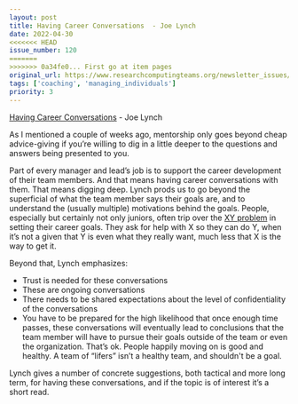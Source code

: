 ```yaml
---
layout: post
title: Having Career Conversations  - Joe Lynch
date: 2022-04-30
<<<<<<< HEAD
issue_number: 120
=======
>>>>>>> 0a34fe0... First go at item pages
original_url: https://www.researchcomputingteams.org/newsletter_issues/0120
tags: ['coaching', 'managing_individuals']
priority: 3
---
```


<!-- markdownlint-disable MD033 -->
<!-- markdownlint-disable MD041 -->
<!-- markdownlint-disable MD049 -->

[Having Career Conversations](http://www.softwareonthebrain.com/2021/12/having-career-growth-conversations.html)  - Joe Lynch

As I mentioned a couple of weeks ago, mentorship only goes beyond cheap advice-giving if you’re willing to dig in a little deeper to the questions and answers being presented to you.

Part of every manager and lead’s job is to support the career development of their team members.  And that means having career conversations with them.  That means digging deep.  Lynch prods us to go beyond the superficial of what the team member says their goals are, and to understand the (usually multiple) motivations behind the goals.   People, especially but certainly not only juniors, often trip over the [XY problem](https://en.wikipedia.org/wiki/XY_problem) in setting their career goals.  They ask for help with X so they can do Y, when it’s not a given that Y is even what they really want, much less that X is the way to get it.

Beyond that, Lynch emphasizes:

- Trust is needed for these conversations
- These are ongoing conversations
- There needs to be shared expectations about the level of confidentiality of the conversations
- You have to be prepared for the high likelihood that once enough time passes, these conversations will eventually lead to conclusions that the team member will have to pursue their goals outside of the team or even the organization.  That’s ok.  People happily moving on is good and healthy.  A team  of “lifers” isn’t a healthy team, and shouldn't be a goal.

Lynch gives a number of concrete suggestions, both tactical and more long term, for having these conversations, and if the topic is of interest it’s a short read.
